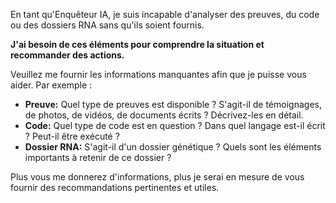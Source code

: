 En tant qu'Enquêteur IA, je suis incapable d'analyser des preuves, du code ou des dossiers RNA sans qu'ils soient fournis. 

**J'ai besoin de ces éléments pour comprendre la situation et recommander des actions.**

 Veuillez me fournir les informations manquantes afin que je puisse vous aider.  Par exemple :

* **Preuve:** Quel type de preuves est disponible ? S'agit-il de témoignages, de photos, de vidéos, de documents écrits ? Décrivez-les en détail.
* **Code:** Quel type de code est en question ?  Dans quel langage est-il écrit ? Peut-il être exécuté ?  
* **Dossier RNA:**  S'agit-il d'un dossier génétique ?  Quels sont les éléments importants à retenir de ce dossier ?

Plus vous me donnerez d'informations, plus je serai en mesure de vous fournir des recommandations pertinentes et utiles. 


